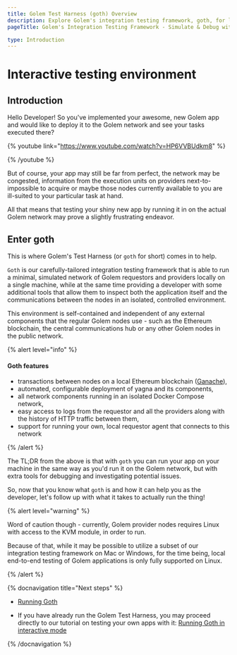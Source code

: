 ```yaml
---
title: Golem Test Harness (goth) Overview
description: Explore Golem's integration testing framework, goth, for local simulation of Golem network interactions, debugging, and end-to-end testing of applications. 
pageTitle: Golem's Integration Testing Framework - Simulate & Debug with goth

type: Introduction
---
```


# Interactive testing environment

## Introduction

Hello Developer! So you've implemented your awesome, new Golem app and would like to deploy it to the Golem network and see your tasks executed there?

{% youtube link="https://www.youtube.com/watch?v=HP6VVBUdkm8" %}

{% /youtube %}

But of course, your app may still be far from perfect, the network may be congested, information from the execution units on providers next-to-impossible to acquire or maybe those nodes currently available to you are ill-suited to your particular task at hand.

All that means that testing your shiny new app by running it in on the actual Golem network may prove a slightly frustrating endeavor.

## Enter goth

This is where Golem's Test Harness (or `goth` for short) comes in to help.

`Goth` is our carefully-tailored integration testing framework that is able to run a minimal, simulated network of Golem requestors and providers locally on a single machine, while at the same time providing a developer with some additional tools that allow them to inspect both the application itself and the communications between the nodes in an isolated, controlled environment.

This environment is self-contained and independent of any external components that the regular Golem nodes use - such as the Ethereum blockchain, the central communications hub or any other Golem nodes in the public network.

{% alert level="info" %}

#### Goth features

- transactions between nodes on a local Ethereum blockchain ([Ganache](https://github.com/trufflesuite/ganache)),
- automated, configurable deployment of yagna and its components,
- all network components running in an isolated Docker Compose network,
- easy access to logs from the requestor and all the providers along with the history of HTTP traffic between them,
- support for running your own, local requestor agent that connects to this network

{% /alert %}

The TL;DR from the above is that with `goth` you can run your app on your machine in the same way as you'd run it on the Golem network, but with extra tools for debugging and investigating potential issues.

So, now that you know what `goth` is and how it can help you as the developer, let's follow up with what it takes to actually run the thing!

{% alert level="warning" %}

Word of caution though - currently, Golem provider nodes requires Linux with access to the KVM module, in order to run.

Because of that, while it may be possible to utilize a subset of our integration testing framework on Mac or Windows, for the time being, local end-to-end testing of Golem applications is only fully supported on Linux.

{% /alert %}

{% docnavigation title="Next steps" %}

- [Running Goth](/docs/creators/tools/goth/running-goth)

- If you have already run the Golem Test Harness, you may proceed directly to our tutorial on testing your own apps with it: [Running Goth in interactive mode](/docs/creators/tools/goth/running-goths-interactive-mode)

{% /docnavigation %}

